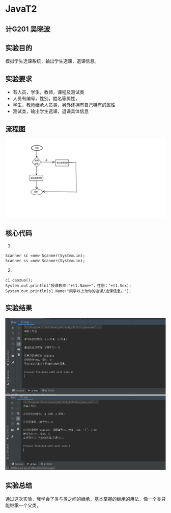 # JavaT2

## 计G201 吴晓波

## 实验目的

模拟学生选课系统，输出学生选课，退课信息。

## 实验要求

+ 有人员，学生，教师，课程及测试类
+ 人员有编号，性别，姓名等属性，
+ 学生，教师继承人员类，另外还拥有自己特有的属性
+ 测试类，输出学生选课，退课具体信息

## 流程图

![](https://github.com/INHOPEKEEP/JavaT2/blob/main/picture/liuchengtu.png)

## 核心代码

1.
```
Scanner sc =new Scanner(System.in);
Scanner ss =new Scanner(System.in);
```
2.
```
c1.caozuo();
System.out.println("授课教师:"+t1.Name+"，性别："+t1.Sex);
System.out.println(s1.Name+"同学以上为你的选课/选课信息。");
```

## 实验结果

![](https://github.com/INHOPEKEEP/JavaT2/blob/main/picture/1.PNG)
![](https://github.com/INHOPEKEEP/JavaT2/blob/main/picture/2.PNG)

## 实验总结
通过这次实验，我学会了类与类之间的继承，基本掌握的继承的用法，像一个类只能继承一个父类，
